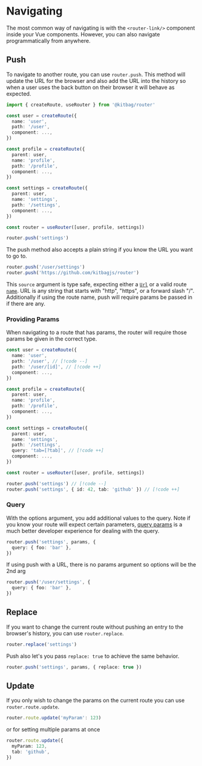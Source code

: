 # Navigating

The most common way of navigating is with the `<router-link/>` component inside your Vue components. However, you can also navigate programmatically from anywhere.

## Push

To navigate to another route, you can use `router.push`. This method will update the URL for the browser and also add the URL into the history so when a user uses the back button on their browser it will behave as expected.

```ts
import { createRoute, useRouter } from '@kitbag/router'

const user = createRoute({
  name: 'user',
  path: '/user',
  component: ...,
})

const profile = createRoute({
  parent: user,
  name: 'profile',
  path: '/profile',
  component: ...,
})

const settings = createRoute({
  parent: user,
  name: 'settings',
  path: '/settings',
  component: ...,
})

const router = useRouter([user, profile, settings])

router.push('settings')
```

The push method also accepts a plain string if you know the URL you want to go to.

```ts
router.push('/user/settings')
router.push('https://github.com/kitbagjs/router')
```

This `source` argument is type safe, expecting either a [`Url`](/api/types/Url) or a valid route [`name`](/api/types/Route#name). URL is any string that starts with "http", "https", or a forward slash "/". Additionally if using the route name, push will require params be passed in if there are any.

### Providing Params

When navigating to a route that has params, the router will require those params be given in the correct type.

```ts
const user = createRoute({
  name: 'user',
  path: '/user', // [!code --]
  path: '/user/[id]', // [!code ++]
  component: ...,
})

const profile = createRoute({
  parent: user,
  name: 'profile',
  path: '/profile',
  component: ...,
})

const settings = createRoute({
  parent: user,
  name: 'settings',
  path: '/settings',
  query: 'tab=[?tab]', // [!code ++]
  component: ...,
})

const router = useRouter([user, profile, settings])

router.push('settings') // [!code --]
router.push('settings', { id: 42, tab: 'github' }) // [!code ++]
```

### Query

With the options argument, you add additional values to the query. Note if you know your route will expect certain parameters, [query params](/core-concepts/query-params) is a much better developer experience for dealing with the query.

```ts
router.push('settings', params, {
  query: { foo: 'bar' },
})
```

If using push with a URL, there is no params argument so options will be the 2nd arg

```ts
router.push('/user/settings', {
  query: { foo: 'bar' },
})
```

## Replace

If you want to change the current route without pushing an entry to the browser's history, you can use `router.replace`.

```ts
router.replace('settings')
```

Push also let's you pass `replace: true` to achieve the same behavior.

```ts
router.push('settings', params, { replace: true })
```

## Update

If you only wish to change the params on the current route you can use `router.route.update`.

```ts
router.route.update('myParam': 123)
```

or for setting multiple params at once

```ts
router.route.update({
  myParam: 123,
  tab: 'github',
})
```
